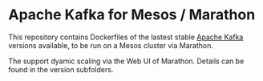 # Apache Kafka for Mesos / Marathon
This repository contains Dockerfiles of the lastest stable [Apache Kafka](http://kafka.apache.org/downloads.html) versions available, to be run on a Mesos cluster via Marathon.

The support dyamic scaling via the Web UI of Marathon. Details can be found in the version subfolders.
